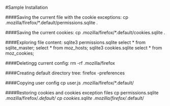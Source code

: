 #Sample Installation

####Saving the current file with the cookie exceptions:
    cp .mozilla/firefox/*.default/permissions.sqlite .

####Saving the current cookies:
    cp .mozilla/firefox/*.default/cookies.sqlite .

####Exploring file content:
    sqlite3 permissions.sqlite
    select * from sqlite_master;
    select * from moz_hosts;
    sqlite3 cookies.sqlite
    select * from moz_cookies;

####Deletingg current config:
    rm -rf .mozilla/firefox

####Creating default directory tree:
    firefox -preferences

####Copying user config
    cp user.js .mozilla/firefox/*.default/

####Restoring cookies and cookies exception files
    cp permissions.sqlite .mozilla/firefox/*.default/
    cp cookies.sqlite .mozilla/firefox/*.default/
